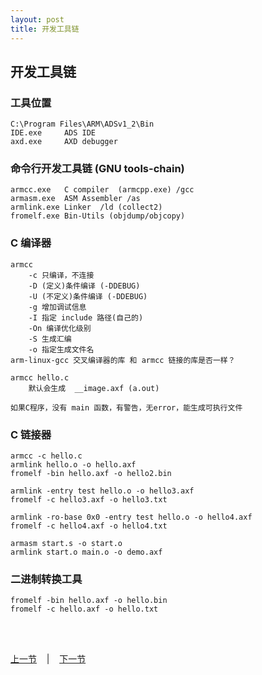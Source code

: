 ```yaml
---
layout: post
title: 开发工具链 
---
```


##  开发工具链

### 工具位置
	C:\Program Files\ARM\ADSv1_2\Bin
	IDE.exe 	ADS IDE
	axd.exe		AXD debugger

### 命令行开发工具链 (GNU tools-chain)
	armcc.exe	C compiler	(armcpp.exe) /gcc
	armasm.exe	ASM Assembler /as
	armlink.exe	Linker	/ld (collect2)
	fromelf.exe	Bin-Utils (objdump/objcopy)

### C 编译器
	armcc
		-c 只编译，不连接
		-D (定义)条件编译 (-DDEBUG)
		-U (不定义)条件编译 (-DDEBUG)
		-g 增加调试信息
		-I 指定 include 路径(自己的)
		-On 编译优化级别
		-S 生成汇编
		-o 指定生成文件名
	arm-linux-gcc 交叉编译器的库 和 armcc 链接的库是否一样？

	armcc hello.c
		默认会生成  __image.axf (a.out)

	如果C程序，没有 main 函数，有警告，无error，能生成可执行文件

### C 链接器
	armcc -c hello.c
	armlink hello.o -o hello.axf
	fromelf -bin hello.axf -o hello2.bin

	armlink -entry test hello.o -o hello3.axf
	fromelf -c hello3.axf -o hello3.txt

	armlink -ro-base 0x0 -entry test hello.o -o hello4.axf
	fromelf -c hello4.axf -o hello4.txt

	armasm start.s -o start.o
	armlink start.o main.o -o demo.axf


### 二进制转换工具
	fromelf -bin hello.axf -o hello.bin
	fromelf -c hello.axf -o hello.txt
	

<br> <br> 
<div> <a href="chp2-2.html">上一节</a> &nbsp;&nbsp; | &nbsp;&nbsp; <a href="chp2-4.html">下一节</a> </div> <br> <br>